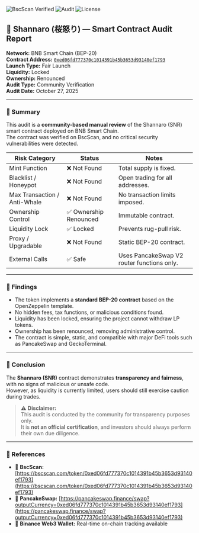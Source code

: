 ![BscScan Verified](https://img.shields.io/badge/BscScan-Verified-brightgreen)
![Audit](https://img.shields.io/badge/Audit-Community-blue)
![License](https://img.shields.io/badge/License-MIT-lightgrey)

## 🌸 Shannaro (桜怒り) — Smart Contract Audit Report  

**Network:** BNB Smart Chain (BEP-20)  
**Contract Address:** [`0xed06fd777370c1014391b45b3653d93140ef1793`](https://bscscan.com/token/0xed06fd777370c1014391b45b3653d93140ef1793)  
**Launch Type:** Fair Launch  
**Liquidity:** Locked  
**Ownership:** Renounced  
**Audit Type:** Community Verification  
**Audit Date:** October 27, 2025  

---

### 🔹 Summary  
This audit is a **community-based manual review** of the Shannaro (SNR) smart contract deployed on BNB Smart Chain.  
The contract was verified on BscScan, and no critical security vulnerabilities were detected.  

| Risk Category | Status | Notes |
|----------------|--------|-------|
| Mint Function | ❌ Not Found | Total supply is fixed. |
| Blacklist / Honeypot | ❌ Not Found | Open trading for all addresses. |
| Max Transaction / Anti-Whale | ❌ Not Found | No transaction limits imposed. |
| Ownership Control | ✅ Ownership Renounced | Immutable contract. |
| Liquidity Lock | ✅ Locked | Prevents rug-pull risk. |
| Proxy / Upgradable | ❌ Not Found | Static BEP-20 contract. |
| External Calls | ✅ Safe | Uses PancakeSwap V2 router functions only. |

---

### 🔹 Findings  
- The token implements a **standard BEP-20 contract** based on the OpenZeppelin template.  
- No hidden fees, tax functions, or malicious conditions found.  
- Liquidity has been locked, ensuring the project cannot withdraw LP tokens.  
- Ownership has been renounced, removing administrative control.  
- The contract is simple, static, and compatible with major DeFi tools such as PancakeSwap and GeckoTerminal.  

---

### 🔹 Conclusion  
The **Shannaro (SNR)** contract demonstrates **transparency and fairness**, with no signs of malicious or unsafe code.  
However, as liquidity is currently limited, users should still exercise caution during trades.  

> ⚠️ **Disclaimer:**  
> This audit is conducted by the community for transparency purposes only.  
> It is **not an official certification**, and investors should always perform their own due diligence.

---

### 🔗 References  
- 🔸 **BscScan:** [https://bscscan.com/token/0xed06fd777370c1014391b45b3653d93140ef1793](https://bscscan.com/token/0xed06fd777370c1014391b45b3653d93140ef1793)  
- 🔸 **PancakeSwap:** [https://pancakeswap.finance/swap?outputCurrency=0xed06fd777370c1014391b45b3653d93140ef1793](https://pancakeswap.finance/swap?outputCurrency=0xed06fd777370c1014391b45b3653d93140ef1793)  
- 🔸 **Binance Web3 Wallet:** Real-time on-chain tracking available
